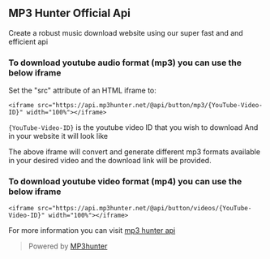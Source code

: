 ## MP3 Hunter Official Api

Create a robust music download website using our super fast and and efficient api

### To download youtube audio format (mp3) you can use the below iframe
Set the "src" attribute of an HTML iframe to:
```
<iframe src="https://api.mp3hunter.net/@api/button/mp3/{YouTube-Video-ID}" width="100%"></iframe>
```

``{YouTube-Video-ID}`` is the youtube video ID that you wish to download
And in your website it will look like

The above iframe will convert and generate  different mp3 formats available in your desired video and the download link will be provided.
### To download youtube video format (mp4) you can use the below iframe
```
<iframe src="https://api.mp3hunter.net/@api/button/videos/{YouTube-Video-ID}" width="100%"></iframe>
```

For more information you can visit [mp3 hunter api](https://api.mp3hunter.net)

> Powered by [MP3hunter](https://mp3hunter.net)
